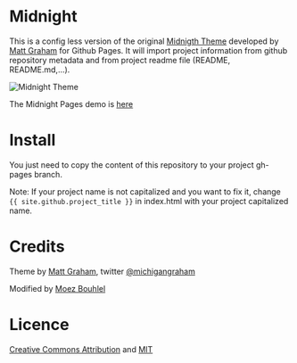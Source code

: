 # Midnight

This is a config less version of the original [Midnigth Theme](https://github.com/mattgraham/midnight)  developed by [Matt
Graham](http://madebygraham.com) for Github Pages. It will import project
information from github repository metadata and from project readme file
(README, README.md,...).

![Midnight Theme](http://f.cl.ly/items/2G0Q031t2K3h0F2i3V1E/Screen%20Shot%202012-12-25%20at%208.38.55%20AM.png)

The Midnight Pages demo is [here](http://lejenome.github.io/midnigth)

# Install

You just need to copy the content of this repository to your project gh-pages
branch.

Note: If your project name is not capitalized and you want to fix it, change
```{{ site.github.project_title }}```
in index.html with your project capitalized name.

# Credits

Theme by [Matt Graham](http://madebygraham.com), twitter [@michigangraham](http://twitter.com/#!/michigangraham)

Modified by [Moez Bouhlel](http://lejenome.github.io)

# Licence

[Creative Commons Attribution](http://creativecommons.org/licenses/by/3.0/) and
[MIT](https://github.com/lejenome/midnight/blob/master/LICENCE)
